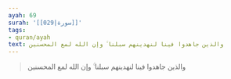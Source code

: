 ```yaml
---
ayah: 69
surah: '[[029|سورة]]'
tags:
- quran/ayah
text: والذين جاهدوا فينا لنهدينهم سبلنا ۚ وإن الله لمع المحسنين
---
```

> والذين جاهدوا فينا لنهدينهم سبلنا ۚ وإن الله لمع المحسنين

